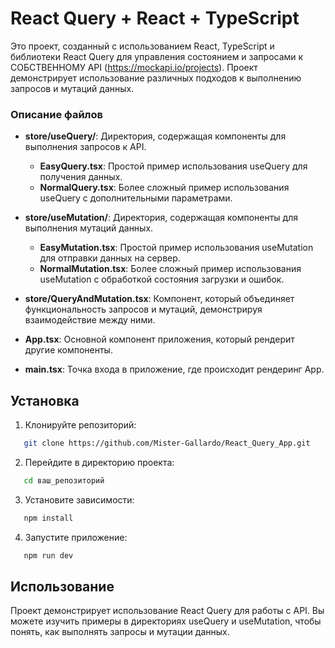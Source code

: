 # React Query + React + TypeScript

Это проект, созданный с использованием React, TypeScript и библиотеки React Query для управления состоянием и запросами к СОБСТВЕННОМУ API (https://mockapi.io/projects). Проект демонстрирует использование различных подходов к выполнению запросов и мутаций данных.

### Описание файлов

- **store/useQuery/**: Директория, содержащая компоненты для выполнения запросов к API.
  - **EasyQuery.tsx**: Простой пример использования useQuery для получения данных.
  - **NormalQuery.tsx**: Более сложный пример использования useQuery с дополнительными параметрами.

- **store/useMutation/**: Директория, содержащая компоненты для выполнения мутаций данных.
  - **EasyMutation.tsx**: Простой пример использования useMutation для отправки данных на сервер.
  - **NormalMutation.tsx**: Более сложный пример использования useMutation с обработкой состояния загрузки и ошибок.

- **store/QueryAndMutation.tsx**: Компонент, который объединяет функциональность запросов и мутаций, демонстрируя взаимодействие между ними.

- **App.tsx**: Основной компонент приложения, который рендерит другие компоненты.

- **main.tsx**: Точка входа в приложение, где происходит рендеринг App.

## Установка

1. Клонируйте репозиторий:
```bash
   git clone https://github.com/Mister-Gallardo/React_Query_App.git
```   

2. Перейдите в директорию проекта:
```bash
   cd ваш_репозиторий
```

3. Установите зависимости:
```bash
   npm install
```
   
4. Запустите приложение:
```bash
   npm run dev
```   

## Использование

Проект демонстрирует использование React Query для работы с API. Вы можете изучить примеры в директориях useQuery и useMutation, чтобы понять, как выполнять запросы и мутации данных.
